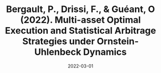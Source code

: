 ---
title: "Bergault, P., Drissi, F., & Guéant, O (2022). Multi-asset Optimal Execution and Statistical Arbitrage Strategies under Ornstein-Uhlenbeck Dynamics"
collection: publications
permalink: /publication/multi_asset_execution_stat_arb
excerpt: #'This paper is about the number 3. The number 4 is left for future work.'
date: 2022-03-01
venue: 'SIAM Journal on Financial Mathematics.'
paperurl: 'https://epubs.siam.org/doi/abs/10.1137/21M1407756'
citation: 'Bergault, P., Drissi, F., & Guéant, O. (2022). Multi-asset Optimal Execution and Statistical Arbitrage Strategies under Ornstein--Uhlenbeck Dynamics. <i>SIAM Journal on Financial Mathematics</i>. 13(1), 353-390.'
---
